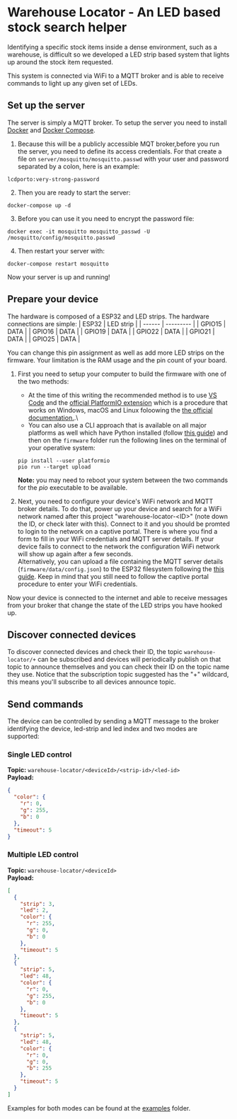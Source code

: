 # Warehouse Locator - An LED based stock search helper
Identifying a specific stock items inside a dense environment, such as a warehouse, is difficult so we developed a LED strip based system that lights up around the stock item requested.

This system is connected via WiFi to a MQTT broker and is able to receive commands to light up any given set of LEDs.

## Set up the server
The server is simply a MQTT broker. To setup the server you need to install [Docker](https://docs.docker.com/get-docker/) and [Docker Compose](https://docs.docker.com/compose/install/).

1. Because this will be a publicly accessible MQT broker,before you run the server, you need to define its access credentials. For that create a file on ```server/mosquitto/mosquitto.passwd``` with your user and password separated by a colon, here is an example:
```
lcdporto:very-strong-password
```
2. Then you are ready to start the server:

```
docker-compose up -d
```
3. Before you can use it you need to encrypt the password file:
```
docker exec -it mosquitto mosquitto_passwd -U /mosquitto/config/mosquitto.passwd
```
4. Then restart your server with:
```
docker-compose restart mosquitto
```
Now your server is up and running!

## Prepare your device

The hardware is composed of a ESP32 and LED strips. The hardware connections are simple:
| ESP32  | LED strip |
| ------ | --------- |
| GPIO15 | DATA      |
| GPIO16 | DATA      |
| GPIO19 | DATA      |
| GPIO22 | DATA      |
| GPIO21 | DATA      |
| GPIO25 | DATA      |

You can change this pin assignment as well as add more LED strips on the firmware. Your limitation is the RAM usage and the pin count of your board.

1. First you need to setup your computer to build the firmware with one of the two methods:
   - At the time of this writing the recommended method is to use [VS Code](https://code.visualstudio.com/) and the [official PlatformIO extension](https://marketplace.visualstudio.com/items?itemName=platformio.platformio-ide) which is a procedure that works on Windows, macOS and Linux foloowing the [the official documentation.](https://platformio.org/platformio-ide).\
   - You can also use a CLI approach that is available on all major platforms as well which have Python installed (follow [this guide](https://wiki.python.org/moin/BeginnersGuide/Download)) and then on the ```firmware``` folder run the following lines on the terminal of your operative system:
    ```
    pip install --user platformio
    pio run --target upload
    ```
    **Note:** you may need to reboot your system between the two commands for the *pio* executable to be available.

2. Next, you need to configure your device's WiFi network and MQTT broker details. To do that, power up your device and search for a WiFi network named after this project "warehouse-locator-\<ID\>" (note down the ID, or check later with this). Connect to it and you should be promted to login to the network on a captive portal. There is where you find a form to fill in your WiFi credentials and MQTT server details. If your device fails to connect to the network the configuration WiFi network will show up again after a few seconds.\
Alternatively, you can upload a file containing the MQTT server details (```firmware/data/config.json```) to the ESP32 filesystem following the [this guide](https://randomnerdtutorials.com/esp32-vs-code-platformio-spiffs/). Keep in mind that you still need to follow the captive portal procedure to enter your WiFi credentials.

Now your device is connected to the internet and able to receive messages from your broker that change the state of the LED strips you have hooked up.

## Discover connected devices

To discover connected devices and check their ID, the topic ```warehouse-locator/+``` can be subscribed and devices will periodically publish on that topic to announce themselves and you can check their ID on the topic name they use. Notice that the subscription topic suggested has the "+" wildcard, this means you'll subscribe to all devices announce topic.

## Send commands

The device can be controlled by sending a MQTT message to the broker identifying the device, led-strip and led index and two modes are supported:

### Single LED control
**Topic:** `warehouse-locator/<deviceId>/<strip-id>/<led-id>`\
**Payload:**
```json
{
  "color": {
    "r": 0,
    "g": 255,
    "b": 0
  },
  "timeout": 5
}
```

### Multiple LED control
**Topic:** `warehouse-locator/<deviceId>`\
**Payload:**
```json
[
  {
    "strip": 3,
    "led": 2,
    "color": {
      "r": 255,
      "g": 0,
      "b": 0
    },
    "timeout": 5
  },
  {
    "strip": 5,
    "led": 48,
    "color": {
      "r": 0,
      "g": 255,
      "b": 0
    },
    "timeout": 5
  },
  {
    "strip": 5,
    "led": 48,
    "color": {
      "r": 0,
      "g": 0,
      "b": 255
    },
    "timeout": 5
  }
]
```

Examples for both modes can be found at the [examples](./examples) folder.